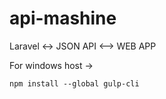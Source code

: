 # api-mashine
Laravel &lt;-> JSON API &lt;--> WEB APP


For windows host ->

```
npm install --global gulp-cli
```

